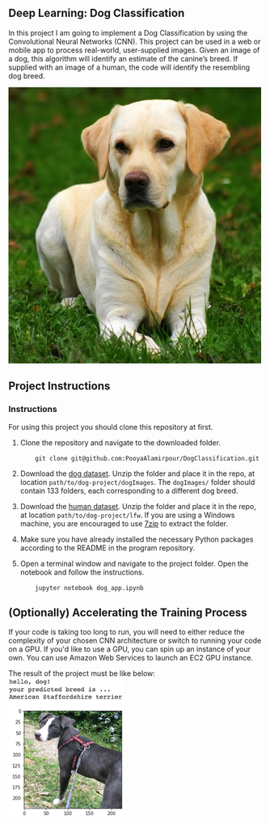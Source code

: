 [//]: # (Image References)

[image1]: ./images/Labrador_retriever_06457.jpg "Sample Output"
[image2]: ./images/vgg16_model.png "VGG-16 Model Layers"
[image3]: ./images/vgg16_model_draw.png "VGG16 Model Figure"
[image4]: ./images/sample_dog_output.png "Sample Output"


## Deep Learning: Dog Classification

In this project I am going to implement a Dog Classification by using the Convolutional Neural Networks (CNN). This project can be used in a web or mobile app to process real-world, user-supplied images.  Given an image of a dog, this algorithm will identify an estimate of the canine’s breed. If supplied with an image of a human, the code will identify the resembling dog breed.  

![Sample Output][image1]


## Project Instructions

### Instructions
For using this project you should clone this repository at first.
1. Clone the repository and navigate to the downloaded folder.
	
	```	
		git clone git@github.com:PooyaAlamirpour/DogClassification.git
	```

2. Download the [dog dataset](https://s3-us-west-1.amazonaws.com/udacity-aind/dog-project/dogImages.zip).  Unzip the folder and place it in the repo, at location `path/to/dog-project/dogImages`.  The `dogImages/` folder should contain 133 folders, each corresponding to a different dog breed.
3. Download the [human dataset](http://vis-www.cs.umass.edu/lfw/lfw.tgz).  Unzip the folder and place it in the repo, at location `path/to/dog-project/lfw`.  If you are using a Windows machine, you are encouraged to use [7zip](http://www.7-zip.org/) to extract the folder. 
4. Make sure you have already installed the necessary Python packages according to the README in the program repository.
5. Open a terminal window and navigate to the project folder. Open the notebook and follow the instructions.
	
	```
		jupyter notebook dog_app.ipynb
	```


## (Optionally) Accelerating the Training Process 

If your code is taking too long to run, you will need to either reduce the complexity of your chosen CNN architecture or switch to running your code on a GPU.  If you'd like to use a GPU, you can spin up an instance of your own. You can use Amazon Web Services to launch an EC2 GPU instance.

The result of the project must be like below:
![Sample Output][image4]
